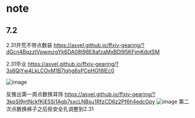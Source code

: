 # note
## 7.2
2.31开荒不带点数装
https://asvel.github.io/ffxiv-gearing/?dGcn4BqzztVpwmzgYk6DA08t98E8afzaMxBDl95KFjmKdotSM

2.31毕业
https://asvel.github.io/ffxiv-gearing/?3s6QjYw4LkLCOyM1B7lqhg6sPCpHGf8IEc0

![image](https://github.com/user-attachments/assets/0aaef247-5020-4ca3-b255-0fd95d3458a5)

反推出第一周点数换耳饰
https://asvel.github.io/ffxiv-gearing/?3kpSl9jrtNckfKjE5Si1Agb7sxcLNBsu1RfzCD6z2Pf6h4edcGpy
![image](https://github.com/user-attachments/assets/92472cc0-4678-45f6-ae39-497ce6f4cf42)
第二次点数换裤子之后抠安全孔调整到2.31
